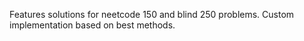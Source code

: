 Features solutions for neetcode 150 and blind 250 problems.
Custom implementation based on best methods. 

